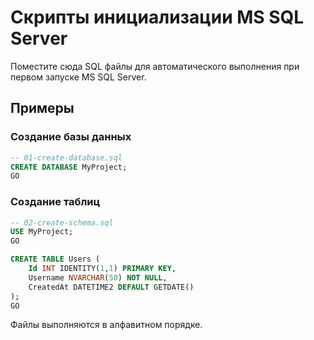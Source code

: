 # Скрипты инициализации MS SQL Server

Поместите сюда SQL файлы для автоматического выполнения при первом запуске MS SQL Server.

## Примеры

### Создание базы данных
```sql
-- 01-create-database.sql
CREATE DATABASE MyProject;
GO
```

### Создание таблиц
```sql
-- 02-create-schema.sql
USE MyProject;
GO

CREATE TABLE Users (
    Id INT IDENTITY(1,1) PRIMARY KEY,
    Username NVARCHAR(50) NOT NULL,
    CreatedAt DATETIME2 DEFAULT GETDATE()
);
GO
```

Файлы выполняются в алфавитном порядке.


